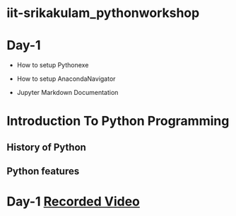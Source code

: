 # iit-srikakulam_pythonworkshop


# Day-1

- How to setup Pythonexe

+ How to setup AnacondaNavigator

* Jupyter Markdown Documentation

# Introduction To Python Programming
## History of Python
## Python features

# Day-1 [Recorded Video](https://transcripts.gotomeeting.com/#/s/e86673db481feb05256449b541371f8abfb01e4adc3600c59f9f6e07801351a7)

